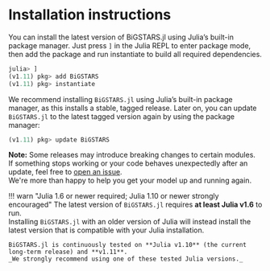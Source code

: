 # Installation instructions

You can install the latest version of BiGSTARS.jl using Julia’s built-in package manager. Just press `]` in the Julia REPL to enter package mode, then add the package and run instantiate to build all required dependencies.


```julia
julia> ]
(v1.11) pkg> add BiGSTARS
(v1.11) pkg> instantiate
```

We recommend installing `BiGSTARS.jl` using Julia’s built-in package manager, as this installs a stable, tagged release.  Later on, you can update `BiGSTARS.jl` to the latest tagged version again by using the package manager:


```julia
(v1.11) pkg> update BiGSTARS
```

**Note:** Some releases may introduce breaking changes to certain modules.  
If something stops working or your code behaves unexpectedly after an update, feel free to [open an issue](https://github.com/subhk/BiGSTARS.jl/issues).  
We're more than happy to help you get your model up and running again.


!!! warn "Julia 1.6 or newer required; Julia 1.10 or newer strongly encouraged"
    The latest version of `BiGSTARS.jl` requires **at least Julia v1.6** to run.  
    Installing `BiGSTARS.jl` with an older version of Julia will instead install the latest version that is compatible with your Julia installation.

    BiGSTARS.jl is continuously tested on **Julia v1.10** (the current long-term release) and **v1.11**.  
    _We strongly recommend using one of these tested Julia versions._
